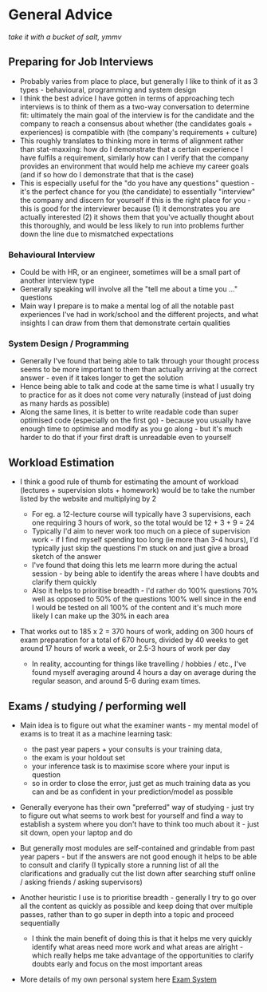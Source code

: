 # General Advice

_take it with a bucket of salt, ymmv_

## Preparing for Job Interviews
- Probably varies from place to place, but generally I like to think of it as 3 types - behavioural, programming and system design
- I think the best advice I have gotten in terms of approaching tech interviews is to think of them as a two-way conversation to determine fit: ultimately the main goal of the interview is for the candidate and the company to reach a consensus about whether (the candidates goals + experiences) is compatible with (the company's requirements + culture)
- This roughly translates to thinking more in terms of alignment rather than stat-maxxing: how do I demonstrate that a certain experience I have fulfils a requirement, similarly how can I verify that the company provides an environment that would help me achieve my career goals (and if so how do I demonstrate that that is the case)
- This is especially useful for the "do you have any questions" question - it's the perfect chance for you (the candidate) to essentially "interview" the company and discern for yourself if this is the right place for you - this is good for the interviewer because (1) it demonstrates you are actually interested (2) it shows them that you've actually thought about this thoroughly, and would be less likely to run into problems further down the line due to mismatched expectations
  
### Behavioural Interview
- Could be with HR, or an engineer, sometimes will be a small part of another interview type
- Generally speaking will involve all the "tell me about a time you ..." questions
- Main way I prepare is to make a mental log of all the notable past experiences I've had in work/school and the different projects, and what insights I can draw from them that demonstrate certain qualities

### System Design / Programming
- Generally I've found that being able to talk through your thought process seems to be more important to them than actually arriving at the correct answer - even if it takes longer to get the solution
- Hence being able to talk and code at the same time is what I usually try to practice for as it does not come very naturally (instead of just doing as many hards as possible)
- Along the same lines, it is better to write readable code than super optimised code (especially on the first go) - because you usually have enough time to optimise and modify as you go along - but it's much harder to do that if your first draft is unreadable even to yourself


## Workload Estimation

- I think a good rule of thumb for estimating the amount of workload (lectures + supervision slots + homework) would be to take the number listed by the website and multiplying by 2
    - For eg. a 12-lecture course will typically have 3 supervisions, each one requiring 3 hours of work, so the total would be 12 + 3 + 9 = 24
    - Typically I'd aim to never work too much on a piece of supervision work - if I find myself spending too long (ie more than 3-4 hours), I'd typically just skip the questions I'm stuck on and just give a broad sketch of the answer
    - I've found that doing this lets me learrn more during the actual session - by being able to identify the areas where I have doubts and clarify them quickly
    - Also it helps to prioritise breadth - I'd rather do 100% questions 70% well as opposed to 50% of the questions 100% well since in the end I would be tested on all 100% of the content and it's much more likely I can make up the 30% in each area

- That works out to 185 x 2 = 370 hours of work, adding on 300 hours of exam preparation for a total of 670 hours, divided by 40 weeks to get around 17 hours of work a week, or 2.5-3 hours of work per day
    - In reality, accounting for things like travelling / hobbies / etc., I've found myself averaging around 4 hours a day on average during the regular season, and around 5-6 during exam times.



## Exams / studying / performing well
- Main idea is to figure out what the examiner wants - my mental model of exams is to treat it as a machine learning task: 
    - the past year papers + your consults is your training data, 
    - the exam is your holdout set
    - your inference task is to maximise score where your input is question
    - so in order to close the error, just get as much training data as you can and be as confident in your prediction/model as possible

- Generally everyone has their own "preferred" way of studying - just try to figure out what seems to work best for yourself and find a way to establish a system where you don't have to think too much about it - just sit down, open your laptop and do

- But generally most modules are self-contained and grindable from past year papers - but if the answers are not good enough it helps to be able to consult and clarify (I typically store a running list of all the clarifications and gradually cut the list down after searching stuff online / asking friends / asking supervisors)

- Another heuristic I use is to prioritise breadth - generally I try to go over all the content as quickly as possible and keep doing that over multiple passes, rather than to go super in depth into a topic and proceed sequentially
    - I think the main benefit of doing this is that it helps me very quickly identify what areas need more work and what areas are alright - which really helps me take advantage of the opportunities to clarify doubts early and focus on the most important areas


- More details of my own personal system here [Exam System](exam_system.md)

